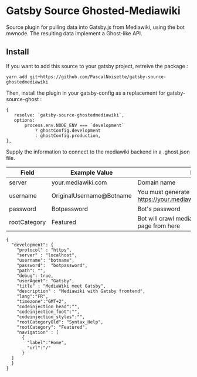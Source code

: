 # Gatsby Source Ghosted-Mediawiki

Source plugin for pulling data into Gatsby.js from Mediawiki, using the bot mwnode. The resulting data implement a Ghost-like API.

## Install

If you want to add this source to your gatsby project, retreive the package :

`yarn add git+https://github.com/PascalNoisette/gatsby-source-ghostedmediawiki`

Then, install the plugin in your gatsby-config as a replacement for gatsby-source-ghost :
```
{
   resolve: `gatsby-source-ghostedmediawiki`,
   options:
       process.env.NODE_ENV === `development`
           ? ghostConfig.development
           : ghostConfig.production,
},
```
Supply the information to connect to the mediawiki backend in a .ghost.json file.

| Field        | Example Value            | Description                                                                       |
|--------------|--------------------------|-----------------------------------------------------------------------------------|
| server       | your.mediawiki.com       | Domain name                                                                       |
| username     | OriginalUsername@Botname | You must generate a bot from here https://your.mediawiki.com/Special:BotPasswords |
| password     | Botpassword              | Bot's password                                                                    |
| rootCategory | Featured                 | Bot will crawl mediawiki from the root and create page from here                 |


```
{
  "development": {
    "protocol" : "https",
    "server" : "localhost",
    "username": "botname",
    "password":  "botpassword",
    "path": "",
    "debug": true,
    "userAgent": "Gatsby",
    "title" : "MediaWiki meet Gatsby",
    "description" : "Mediawiki with Gatsby frontend",
    "lang":"FR",
    "timezone":"GMT+2",
    "codeinjection_head":"",
    "codeinjection_foot":"",
    "codeinjection_styles":"",
    "rootCategoryOld": "Syntax_Help",
    "rootCategory": "Featured",
    "navigation" : [
      {
        "label":"Home",
        "url":"/"
      }
  ]
  }
}

```
